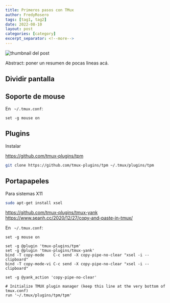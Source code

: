 ```yaml
---
title: Primeros pasos con TMux
author: FredyRosero
tags: [tag1, tag2]
date: 2022-08-10
layout: post
categories: [category]
excerpt_separator: <!--more-->
---
```


![thumbnail del post](assets/default-banner.jpg)

Abstract: poner un resumen de pocas lineas acá.
<!--more-->

## Dividir pantalla

## Soporte de mouse
En  ` ~/.tmux.conf`:
```
set -g mouse on
``` 

## Plugins
Instalar

https://github.com/tmux-plugins/tpm

```bash
git clone https://github.com/tmux-plugins/tpm ~/.tmux/plugins/tpm
```


## Portapapeles
Para sistemas X11
```bash
sudo apt-get install xsel
```
https://github.com/tmux-plugins/tmux-yank
https://www.seanh.cc/2020/12/27/copy-and-paste-in-tmux/

En  ` ~/.tmux.conf`:
```
set -g mouse on

set -g @plugin 'tmux-plugins/tpm'
set -g @plugin 'tmux-plugins/tmux-yank'
bind -T copy-mode    C-c send -X copy-pipe-no-clear "xsel -i --clipboard"
bind -T copy-mode-vi C-c send -X copy-pipe-no-clear "xsel -i --clipboard"

set -g @yank_action 'copy-pipe-no-clear'

# Initialize TMUX plugin manager (keep this line at the very bottom of tmux.conf)
run '~/.tmux/plugins/tpm/tpm'
```

